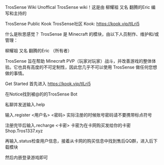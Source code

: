 TrosSense Wiki
Unoffical TrosSense wiki！这是由 柳耀祖 又名 翻腾的Eric 编写和主持的

TrosSense Public Kook
TrosSense社区 Kook: https://kook.vip/tlLri5

什么是秋思感觉？
TrosSense 是 Minecraft 的模块，由以下人员制作、维护和/或管理：

柳耀祖 又名 翻腾的Eric （所有者）

TrosSense 旨在帮助 Minecraft PVP（玩家对玩家）战斗，并改善游戏的整体体验。它也具有高度的不可定制性，因此您几乎不可以使用 TrosSense 做任何您想做的事情。

Get Started
首先进入 https://kook.vip/tlLri5

在Notice找到被@的的TrosSense Bot

私聊并发送输入.help

输入.register <用户名> <密码> 实际注册的时候账号密码请不要携带标点符号

注册完毕后输入.recharge <卡密> 卡密为在卡网购买发给你的卡密 Shop.Tros1337.xyz

再输入.status检查用户信息，接着从卡网的购买信息中找到售后QQ群，进入后下载模块

然后内嵌登录游戏即可

